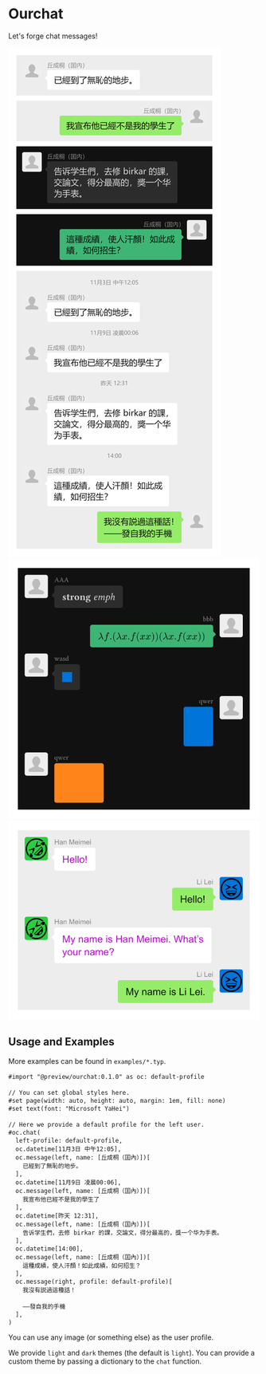 # Ourchat

Let's forge chat messages!

![](./examples/yau.svg)
![](./examples/custom.svg)
![](./examples/simple.svg)

## Usage and Examples

More examples can be found in `examples/*.typ`.

```typst
#import "@preview/ourchat:0.1.0" as oc: default-profile

// You can set global styles here.
#set page(width: auto, height: auto, margin: 1em, fill: none)
#set text(font: "Microsoft YaHei")

// Here we provide a default profile for the left user.
#oc.chat(
  left-profile: default-profile,
  oc.datetime[11月3日 中午12:05],
  oc.message(left, name: [丘成桐（囯內）])[
    已經到了無恥的地步。
  ],
  oc.datetime[11月9日 凌晨00:06],
  oc.message(left, name: [丘成桐（囯內）])[
    我宣布他已經不是我的學生了
  ],
  oc.datetime[昨天 12:31],
  oc.message(left, name: [丘成桐（囯內）])[
    告诉学生們，去修 birkar 的課，交論文，得分最高的，獎一个华为手表。
  ],
  oc.datetime[14:00],
  oc.message(left, name: [丘成桐（囯內）])[
    這種成績，使人汗顏！如此成績，如何招生？
  ],
  oc.message(right, profile: default-profile)[
    我沒有説過這種話！

    ——發自我的手機
  ],
)
```

You can use any image (or something else) as the user profile.

We provide `light` and `dark` themes (the default is `light`). You can provide a custom theme by passing a dictionary to the `chat` function.
